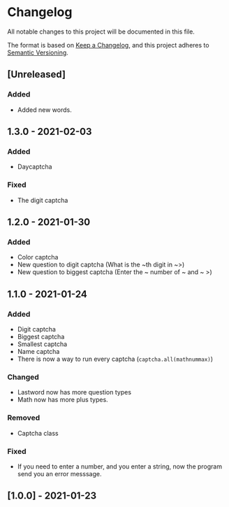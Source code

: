 # Changelog
All notable changes to this project will be documented in this file.

The format is based on [Keep a Changelog](https://keepachangelog.com/en/1.0.0/),
and this project adheres to [Semantic Versioning](https://semver.org/spec/v2.0.0.html).

## [Unreleased]
### Added
- Added new words.

## 1.3.0 - 2021-02-03
### Added
- Daycaptcha
### Fixed
- The digit captcha

## 1.2.0 - 2021-01-30
### Added
- Color captcha
- New question to digit captcha (What is the ~th digit in ~>)
- New question to biggest captcha (Enter the ~ number of ~ and ~ >)

## 1.1.0 - 2021-01-24
### Added
- Digit captcha
- Biggest captcha
- Smallest captcha
- Name captcha
- There is now a way to run every captcha (`captcha.all(mathnummax)`)
### Changed
- Lastword now has more question types
- Math now has more plus types.
### Removed
- Captcha class
### Fixed
- If you need to enter a number, and you enter a string, now the program send you an error messsage.

## [1.0.0] - 2021-01-23
